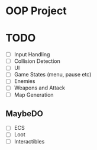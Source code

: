 # OOP Project


# TODO
- [ ] Input Handling
- [ ] Collision Detection
- [ ] UI
- [ ] Game States (menu, pause etc)
- [ ] Enemies
- [ ] Weapons and Attack
- [ ] Map Generation

## MaybeDO
- [ ] ECS
- [ ] Loot
- [ ] Interactibles

